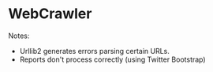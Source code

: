 # WebCrawler

Notes:
- Urllib2 generates errors parsing certain URLs.
- Reports don't process correctly (using Twitter Bootstrap)
